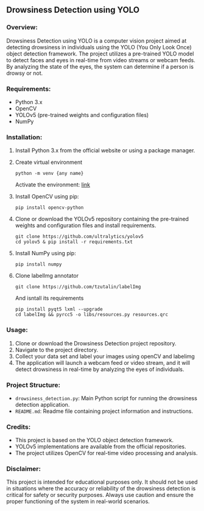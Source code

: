 ## Drowsiness Detection using YOLO

### Overview:
Drowsiness Detection using YOLO is a computer vision project aimed at detecting drowsiness in individuals using the YOLO (You Only Look Once) object detection framework. The project utilizes a pre-trained YOLO model to detect faces and eyes in real-time from video streams or webcam feeds. By analyzing the state of the eyes, the system can determine if a person is drowsy or not.

### Requirements:
- Python 3.x
- OpenCV
- YOLOv5 (pre-trained weights and configuration files)
- NumPy

### Installation:
1. Install Python 3.x from the official website or using a package manager.
2. Create virtual environment 
   ```
   python -m venv {any name}
   ```
   Activate the environment: [link](https://docs.python.org/3/library/venv.html#:~:text=A%20virtual%20environment%20may,containing%20the%20virtual%20environment)

2. Install OpenCV using pip:
   ```
   pip install opencv-python
   ```
3. Clone or download the YOLOv5 repository containing the pre-trained weights and configuration files and install requirements.
    ```
    git clone https://github.com/ultralytics/yolov5
    cd yolov5 & pip install -r requirements.txt
    ```
4. Install NumPy using pip:
   ```
   pip install numpy
   ```
5. Clone labelImg annotator
    ```
    git clone https://github.com/tzutalin/labelImg

    ```
    And isntall its requirements
    ```
    pip install pyqt5 lxml --upgrade
    cd labelImg && pyrcc5 -o libs/resources.py resources.qrc
    ```

### Usage:
1. Clone or download the Drowsiness Detection project repository.
2. Navigate to the project directory.
4. Collect your data set and label your images using openCV and labelimg
5. The application will launch a webcam feed or video stream, and it will detect drowsiness in real-time by analyzing the eyes of individuals.

### Project Structure:
- `drowsiness_detection.py`: Main Python script for running the drowsiness detection application.
- `README.md`: Readme file containing project information and instructions.

### Credits:
- This project is based on the YOLO object detection framework.
- YOLOv5 implementations are available from the official repositories.
- The project utilizes OpenCV for real-time video processing and analysis.

### Disclaimer:
This project is intended for educational purposes only. It should not be used in situations where the accuracy or reliability of the drowsiness detection is critical for safety or security purposes. Always use caution and ensure the proper functioning of the system in real-world scenarios.